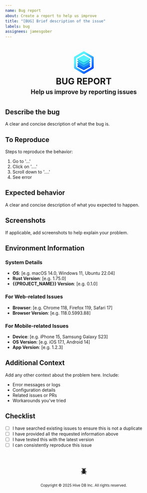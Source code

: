 ```yaml
---
name: Bug report
about: Create a report to help us improve
title: "[BUG] Brief description of the issue"
labels: bug
assignees: jamesgober
---
```


<h1 align="center">
    <img width="63px"  alt="Hive DB Logo" src="https://raw.githubusercontent.com/hive-db/.github/refs/heads/main/media/hive-stack.png">
    <br>
    <strong>BUG REPORT</strong>
    <br>
    <sub><sup>
        <b>Help us improve by reporting issues</b>
    </sup></sub>
</h1>
<!-- ⬢⬢⬢⬡⬡⬡⬡⬡⬡⬡⬡⬡⬡⬡⬡⬡⬡⬡⬡⬡⬡⬡⬡⬡⬡⬡⬡⬡⬡⬡⬡⬡⬡⬡⬡⬡⬡⬡⬡⬢⬢⬢ -->

## Describe the bug
A clear and concise description of what the bug is.

## To Reproduce
Steps to reproduce the behavior:
1. Go to '...'
2. Click on '....'
3. Scroll down to '....'
4. See error

## Expected behavior
A clear and concise description of what you expected to happen.

## Screenshots
If applicable, add screenshots to help explain your problem.

## Environment Information

### System Details
- **OS**: [e.g. macOS 14.0, Windows 11, Ubuntu 22.04]
- **Rust Version**: [e.g. 1.75.0]
- **{{PROJECT_NAME}} Version**: [e.g. 0.1.0]

### For Web-related Issues
- **Browser**: [e.g. Chrome 118, Firefox 119, Safari 17]
- **Browser Version**: [e.g. 118.0.5993.88]

### For Mobile-related Issues
- **Device**: [e.g. iPhone 15, Samsung Galaxy S23]
- **OS Version**: [e.g. iOS 17.1, Android 14]
- **App Version**: [e.g. 1.2.3]

## Additional Context
Add any other context about the problem here. Include:
- Error messages or logs
- Configuration details
- Related issues or PRs
- Workarounds you've tried

## Checklist
- [ ] I have searched existing issues to ensure this is not a duplicate
- [ ] I have provided all the requested information above
- [ ] I have tested this with the latest version
- [ ] I can consistently reproduce this issue

<!-- ⬢⬢⬢⬡⬡⬡⬡⬡⬡⬡⬡⬡⬡⬡⬡⬡⬡⬡⬡⬡⬡⬡⬡⬡⬡⬡⬡⬡⬡⬡⬡⬡⬡⬡⬡⬡⬡⬡⬡⬢⬢⬢ -->
<div  align="center">
    <br>
    <h2>🪲</h2>
    <sup>
        Copyright &copy; 2025 Hive DB Inc. All rights reserved.
    </sup>
</div>